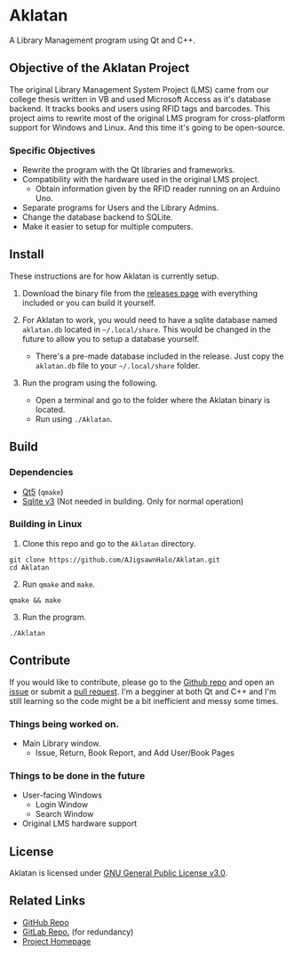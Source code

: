 # Aklatan

A Library Management program using Qt and C++.

## Objective of the Aklatan Project
The original Library Management System Project (LMS) came from our college thesis written in VB and used Microsoft Access as it's database backend.
It tracks books and users using RFID tags and barcodes. This project aims to rewrite most of the original LMS program for cross-platform support for Windows and Linux. And this time it's going to be open-source. 


### Specific Objectives
*   Rewrite the program with the Qt libraries and frameworks.
*   Compatibility with the hardware used in the original LMS project.
    * Obtain information given by the RFID reader running on an Arduino Uno.
*   Separate programs for Users and the Library Admins.
*   Change the database backend to SQLite.
*   Make it easier to setup for multiple computers.

## Install
These instructions are for how Aklatan is currently setup. 
1. Download the binary file from the [releases page](https://github.com/AJigsawnHalo/Aklatan/releases) with everything included or you can build it yourself.

2. For Aklatan to work, you would need to have a sqlite database named `aklatan.db` located in `~/.local/share`. This would be changed in the future to allow you to setup a database yourself.
   *  There's a pre-made database included in the release. Just copy the `aklatan.db` file to your `~/.local/share` folder.

3. Run the program using the following.
   *  Open a terminal and go to the folder where the Aklatan binary is located.
   *  Run using `./Aklatan`.


## Build
### Dependencies
*  [Qt5](https://doc.qt.io/qt-5/index.html) (`qmake`)
*  [Sqlite v3](https://www.sqlite.org/index.html) (Not needed in building. Only for normal operation)

### Building in Linux
1. Clone this repo and go to the `Aklatan` directory.
```
git clone https://github.com/AJigsawnHalo/Aklatan.git
cd Aklatan
```
2. Run `qmake` and `make`.
```
qmake && make
```
3. Run the program.
```
./Aklatan
```

## Contribute
If you would like to contribute, please go to the [Github repo](https://github.com/AJigsawnHalo/aklatan) and open an [issue](https://github.com/AJigsawnHalo/Aklatan/issues) or submit a [pull request](https://github.com/AJigsawnHalo/Aklatan/pulls).
I'm a begginer at both Qt and C++ and I'm still learning so the code might be a bit inefficient and messy some times. 

### Things being worked on.
*   Main Library window.
    * Issue, Return, Book Report, and Add User/Book Pages

### Things to be done in the future
*   User-facing Windows
    * Login Window
    * Search Window
*   Original LMS hardware support

## License
Aklatan is licensed under [GNU General Public License v3.0](https://www.gnu.org/licenses/gpl.txt).

## Related Links
*	[GitHub Repo](https://github.com/AJigsawnHalo/aklatan "Aklatan GitHub repo")
*	[GitLab Repo.](https://gitlab.com/AJigsawnHalo/aklatan "Aklatan Gitlab repo") (for redundancy)
*  [Project Homepage](https://ajigsawnhalo.github.io/Aklatan)
